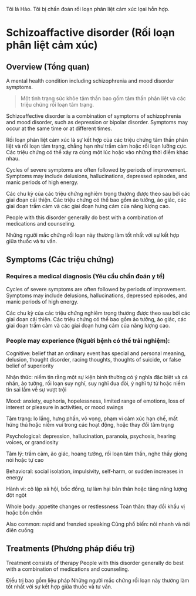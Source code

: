 Tôi là Hào. Tôi bị chẩn đoán rối loạn phân liệt cảm xúc lọai hỗn hợp.

# Schizoaffactive disorder (Rối loạn phân liệt cảm xúc)

## Overview (Tổng quan)

A mental health condition including schizophrenia and mood disorder symptoms.

> Một tình trạng sức khỏe tâm thần bao gồm tâm thần phân liệt và các triệu chứng rối loạn tâm trạng.

Schizoaffective disorder is a combination of symptoms of schizophrenia and mood disorder, such as depression or bipolar disorder. Symptoms may occur at the same time or at different times.

Rối loạn phân liệt cảm xúc là sự kết hợp của các triệu chứng tâm thần phân liệt và rối loạn tâm trạng, chẳng hạn như trầm cảm hoặc rối loạn lưỡng cực. Các triệu chứng có thể xảy ra cùng một lúc hoặc vào những thời điểm khác nhau.

Cycles of severe symptoms are often followed by periods of improvement. Symptoms may include delusions, hallucinations, depressed episodes, and manic periods of high energy.

Các chu kỳ của các triệu chứng nghiêm trọng thường được theo sau bởi các giai đoạn cải thiện. Các triệu chứng có thể bao gồm ảo tưởng, ảo giác, các giai đoạn trầm cảm và các giai đoạn hưng cảm của năng lượng cao.

People with this disorder generally do best with a combination of medications and counseling.

Những người mắc chứng rối loạn này thường làm tốt nhất với sự kết hợp giữa thuốc và tư vấn.

## Symptoms (Các triệu chứng)

### Requires a medical diagnosis (Yêu cầu chẩn đoán y tế)

Cycles of severe symptoms are often followed by periods of improvement. Symptoms may include delusions, hallucinations, depressed episodes, and manic periods of high energy.

Các chu kỳ của các triệu chứng nghiêm trọng thường được theo sau bởi các giai đoạn cải thiện. Các triệu chứng có thể bao gồm ảo tưởng, ảo giác, các giai đoạn trầm cảm và các giai đoạn hưng cảm của năng lượng cao.

### People may experience (Người bệnh có thể trải nghiệm):

Cognitive: belief that an ordinary event has special and personal meaning, delusion, thought disorder, racing thoughts, thoughts of suicide, or false belief of superiority

Nhận thức: niềm tin rằng một sự kiện bình thường có ý nghĩa đặc biệt và cá nhân, ảo tưởng, rối loạn suy nghĩ, suy nghĩ đua đòi, ý nghĩ tự tử hoặc niềm tin sai lầm về sự vượt trội

Mood: anxiety, euphoria, hopelessness, limited range of emotions, loss of interest or pleasure in activities, or mood swings

Tâm trạng: lo lắng, hưng phấn, vô vọng, phạm vi cảm xúc hạn chế, mất hứng thú hoặc niềm vui trong các hoạt động, hoặc thay đổi tâm trạng

Psychological: depression, hallucination, paranoia, psychosis, hearing voices, or grandiosity

Tâm lý: trầm cảm, ảo giác, hoang tưởng, rối loạn tâm thần, nghe thấy giọng nói hoặc tự cao

Behavioral: social isolation, impulsivity, self-harm, or sudden increases in energy

Hành vi: cô lập xã hội, bốc đồng, tự làm hại bản thân hoặc tăng năng lượng đột ngột

Whole body: appetite changes or restlessness
Toàn thân: thay đổi khẩu vị hoặc bồn chồn

Also common: rapid and frenzied speaking
Cũng phổ biến: nói nhanh và nói điên cuồng

## Treatments (Phương pháp điều trị)

Treatment consists of therapy
People with this disorder generally do best with a combination of medications and counseling.

Điều trị bao gồm liệu pháp
Những người mắc chứng rối loạn này thường làm tốt nhất với sự kết hợp giữa thuốc và tư vấn.
